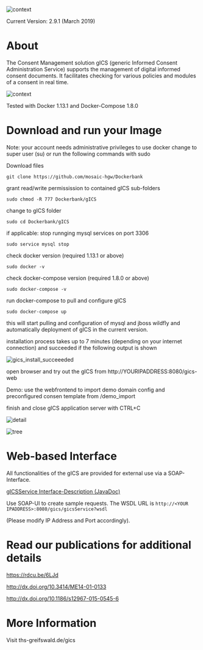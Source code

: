 ![context](https://user-images.githubusercontent.com/12081369/49164555-a27e5180-f32f-11e8-8725-7b97e35134b5.png)

Current Version: 2.9.1 (March 2019)

# About #

The Consent Management solution gICS (generic Informed Consent Administration Service) supports the management of digital informed consent documents. It facilitates checking  for various policies and modules of a consent in real time. 

![context](https://user-images.githubusercontent.com/22166209/42631209-c1a9e236-85d9-11e8-94e8-74b5022a2f43.PNG)

Tested with Docker 1.13.1 and Docker-Compose 1.8.0

# Download and run your Image #

Note: your account needs administrative privileges to use docker
change to super user (su) or run the following commands with sudo

Download files

```git clone https://github.com/mosaic-hgw/Dockerbank```

grant read/write permissission to contained gICS sub-folders

```sudo chmod -R 777 Dockerbank/gICS```

change to gICS folder

```sudo cd Dockerbank/gICS ```

if applicable: stop runnging mysql services on port 3306 

```sudo service mysql stop```

check docker version (required 1.13.1 or above)

```sudo docker -v```

check docker-compose version (required 1.8.0 or above)

```sudo docker-compose -v```

run docker-compose to pull and configure gICS

```sudo docker-compose up```

this will start pulling and configuration of mysql and jboss wildfly and automatically deployment of gICS in the current version.

installation process takes up to 7 minutes (depending on your internet connection) and succeeded if the following output is shown

![gics_install_succeeeded](https://user-images.githubusercontent.com/22166209/49724834-8f8e4a00-fc6a-11e8-9cdd-df09ce03445b.PNG)

open browser and try out the gICS from http://YOURIPADDRESS:8080/gics-web

Demo: use the webfrontend to import demo domain config and preconfigured consen template from /demo_import

finish and close gICS application server with CTRL+C

![detail](https://user-images.githubusercontent.com/22166209/42631227-d0d2c688-85d9-11e8-9612-4f7994d4e49c.PNG)

![tree](https://user-images.githubusercontent.com/22166209/42631235-da0df7b8-85d9-11e8-9069-a3d4ad62cd53.PNG)

# Web-based Interface
All functionalities of the gICS are provided for external use via a SOAP-Interface.

[gICSService Interface-Description (JavaDoc)](https://www.ths-greifswald.de/wp-content/uploads/tools/gics/doc/2-8-6/interfaceorg_1_1emau_1_1icmvc_1_1ganimed_1_1ttp_1_1cm2_1_1GICSService.html "gICS-Service Interface Description")

Use SOAP-UI to create sample requests. The WSDL URL is ``http://<YOUR IPADDRESS>:8080/gics/gicsService?wsdl``

(Please modify IP Address and Port accordingly).


# Read our publications for additional details #

https://rdcu.be/6LJd 

http://dx.doi.org/10.3414/ME14-01-0133

http://dx.doi.org/10.1186/s12967-015-0545-6

# More Information
Visit ths-greifswald.de/gics
